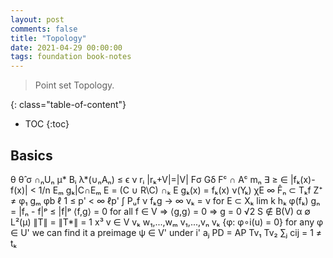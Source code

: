 ```yaml
---
layout: post
comments: false
title: "Topology"
date: 2021-04-29 00:00:00
tags: foundation book-notes
---
```


> Point set Topology.

<!--more-->

{: class="table-of-content"}
* TOC
{:toc}

## Basics

θ θ̂ σ ∩ₙUₙ μ* Bᵢ λ*(∪ₙAₙ) ≤ ϵ ν rᵢ |rₖ+V|=|V| Fσ Gδ Fᶜ ∩ Aᶜ mₙ
∃ ≥ ∈ |fₖ(x)-f(x)| < 1/n Eₘ gₖ|C∩Eₘ E = (C ∪ R\C) ∩ₖ E gₖ(x) = fₖ(x)
ν(Yₖ) χE ∞ F̂ₙ ⊂ Tₖf Z⁺ ≠ φ₁ gₘ φb ℓ 1 ≤ p' < ∞ ℓp' ∫ Pᵤf ν fₖg
→ ∞ νₖ = ν for E ⊂ Xₖ lim k hₖ φ(fₖ) gₙ = |fₙ - f|ᵖ ≤ |f|ᵖ
⟨f,g⟩ = 0 for all f ∈ V => ⟨g,g⟩ = 0 => g = 0 √2 S ∉ B(V) α ∅ L²(μ)
∥T∥ = ∥T*∥ = 1 x³ v ∈ V vₖ w₁,...,wₘ v₁,...,vₙ vₖ {φ: φ∘i(u) = 0}
for any φ ∈ U' we can find it a preimage ψ ∈ V' under i' aⱼ
PD = AP Tv₁ Tv₂ ∑ⱼ cij = 1 ≠ tₖ